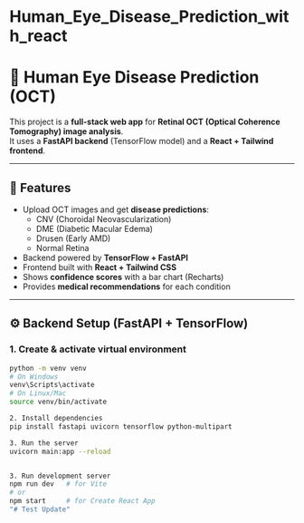 # Human_Eye_Disease_Prediction_with_react
# 🧠 Human Eye Disease Prediction (OCT)

This project is a **full-stack web app** for **Retinal OCT (Optical Coherence Tomography) image analysis**.  
It uses a **FastAPI backend** (TensorFlow model) and a **React + Tailwind frontend**.

---

## 🚀 Features
- Upload OCT images and get **disease predictions**:
  - CNV (Choroidal Neovascularization)
  - DME (Diabetic Macular Edema)
  - Drusen (Early AMD)
  - Normal Retina
- Backend powered by **TensorFlow + FastAPI**
- Frontend built with **React + Tailwind CSS**
- Shows **confidence scores** with a bar chart (Recharts)
- Provides **medical recommendations** for each condition

---

## ⚙️ Backend Setup (FastAPI + TensorFlow)

### 1. Create & activate virtual environment
```bash
python -m venv venv
# On Windows
venv\Scripts\activate
# On Linux/Mac
source venv/bin/activate

2. Install dependencies
pip install fastapi uvicorn tensorflow python-multipart

3. Run the server
uvicorn main:app --reload


3. Run development server
npm run dev   # for Vite
# or
npm start     # for Create React App
"# Test Update" 
